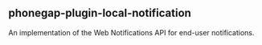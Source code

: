 
phonegap-plugin-local-notification
------------------------

An implementation of the Web Notifications API for end-user notifications.
